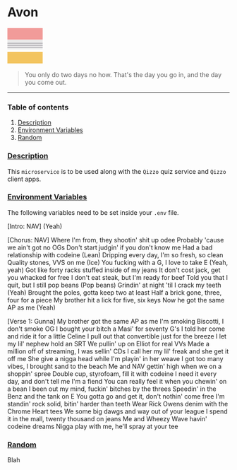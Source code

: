 # Avon

![Qizzo](./.github/resources/logo.png)

> You only do two days no how. That's the day you go in, and the day you come out.

***

### Table of contents

1. [Description](/#description)
2. [Environment Variables](/#env)
3. [Random](/#random)

### <a href="#description">Description</a> 

This `microservice` is to be used along with the `Qizzo` quiz service and `Qizzo` client apps.


### <a href="#env">Environment Variables</a>

The following variables need to be set inside your `.env` file.

[Intro: NAV]
(Yeah)

[Chorus: NAV]
Where I'm from, they shootin' shit up odee
Probably 'cause we ain't got no OGs
Don't start judgin' if you don't know me
Had a bad relationship with codeine (Lean)
Dripping every day, I'm so fresh, so clean
Quality stones, VVS on me (Ice)
You fucking with a G, I love to take E (Yeah, yeah)
Got like forty racks stuffed inside of my jeans
It don't cost jack, get you whacked for free
I don't eat steak, but I'm ready for beef
Told you that I quit, but I still pop beans (Pop beans)
Grindin' at night 'til I crack my teeth (Yeah)
Brought the poles, gotta keep two at least
Half a brick gone, three, four for a piece
My brother hit a lick for five, six keys
Now he got the same AP as me (Yeah)

[Verse 1: Gunna]
My brother got the same AP as me
I'm smoking Biscotti, I don't smoke OG
I bought your bitch a Masi' for seventy G's
I told her come and ride it for a little Celine
I pull out that convertible just for the breeze
I let my lil' nephew hold an SRT
We pullin' up on Elliot for real VVs
Made a million off of streaming, I was sellin' CDs
I call her my lil' freak and she get it off me
She give a nigga head while I'm playin' in her weave
I got too many vibes, I brought sand to the beach
Me and NAV gettin' high when we on a shoppin' spree
Double cup, styrofoam, fill it with codeine
I need it every day, and don't tell me I'm a fiend
You can really feel it when you chewin' on a bean
I been out my mind, fuckin' bitches by the threes
Speedin' in the Benz and the tank on E
You gotta go and get it, don't nothin' come free
I'm standin' rock solid, bitin' harder than teeth
Wear Rick Owens denim with the Chrome Heart tees
We some big dawgs and way out of your league
I spend it in the mall, twenty thousand on jeans
Me and Wheezy Wave havin' codeine dreams
Nigga play with me, he'll spray at your tee

### <a href="#random">Random</a>

Blah

